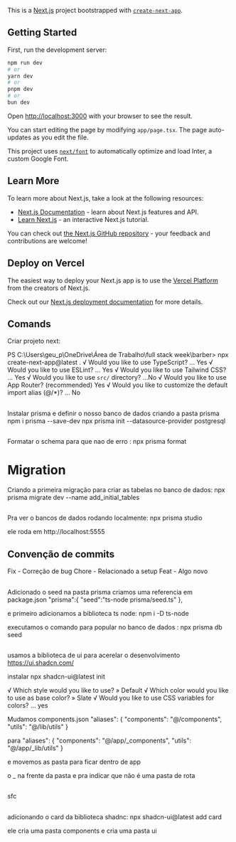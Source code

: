 This is a [Next.js](https://nextjs.org/) project bootstrapped with [`create-next-app`](https://github.com/vercel/next.js/tree/canary/packages/create-next-app).

## Getting Started

First, run the development server:

```bash
npm run dev
# or
yarn dev
# or
pnpm dev
# or
bun dev
```

Open [http://localhost:3000](http://localhost:3000) with your browser to see the result.

You can start editing the page by modifying `app/page.tsx`. The page auto-updates as you edit the file.

This project uses [`next/font`](https://nextjs.org/docs/basic-features/font-optimization) to automatically optimize and load Inter, a custom Google Font.

## Learn More

To learn more about Next.js, take a look at the following resources:

- [Next.js Documentation](https://nextjs.org/docs) - learn about Next.js features and API.
- [Learn Next.js](https://nextjs.org/learn) - an interactive Next.js tutorial.

You can check out [the Next.js GitHub repository](https://github.com/vercel/next.js/) - your feedback and contributions are welcome!

## Deploy on Vercel

The easiest way to deploy your Next.js app is to use the [Vercel Platform](https://vercel.com/new?utm_medium=default-template&filter=next.js&utm_source=create-next-app&utm_campaign=create-next-app-readme) from the creators of Next.js.

Check out our [Next.js deployment documentation](https://nextjs.org/docs/deployment) for more details.

## Comands
Criar projeto next:

PS C:\Users\geu_p\OneDrive\Área de Trabalho\full stack week\barber> npx create-next-app@latest .
√ Would you like to use TypeScript? ...  Yes
√ Would you like to use ESLint? ... Yes
√ Would you like to use Tailwind CSS? ... Yes
√ Would you like to use `src/` directory? ...No 
√ Would you like to use App Router? (recommended) Yes
√ Would you like to customize the default import alias (@/*)? ... No 

## 
Instalar prisma e definir o nosso banco de dados criando a pasta prisma
npm i prisma --save-dev
npx prisma init --datasource-provider postgresql

## 
Formatar o schema para que nao de erro :
npx prisma format

## 
# Migration
Criando a primeira migração para criar as tabelas no banco de dados:
npx prisma migrate dev --name add_initial_tables

## 
Pra ver o bancos de dados rodando localmente:
npx prisma studio

ele roda em http://localhost:5555


## Convenção de commits 
Fix - Correção de bug
Chore - Relacionado a setup
Feat - Algo novo

## 
Adicionado o seed na pasta prisma
criamos uma referencia em package.json
  "prisma":{
    "seed":"ts-node prisma/seed.ts"
  },

  e primeiro adicionamos a biblioteca ts node:
  npm i -D ts-node

  executamos o comando para popular no banco de dados :
  npx prisma db seed



## 
usamos a biblioteca de ui para acerelar o desenvolvimento
https://ui.shadcn.com/

instalar 
npx shadcn-ui@latest init

√ Which style would you like to use? » Default
√ Which color would you like to use as base color? » Slate
√ Would you like to use CSS variables for colors? ... yes

Mudamos components.json
  "aliases": {
    "components": "@/components",
    "utils": "@/lib/utils"
  }

  para
    "aliases": {
    "components": "@/app/_components",
    "utils": "@/app/_lib/utils"
  }

  e movemos as pasta para ficar dentro de app

o _ na frente da pasta e pra indicar que não é uma pasta de rota 
## 
sfc
## 
adicionando o card da biblioteca shadnc:
npx shadcn-ui@latest add card

ele cria uma pasta components e cria uma pasta ui 
## 
## 
## 


